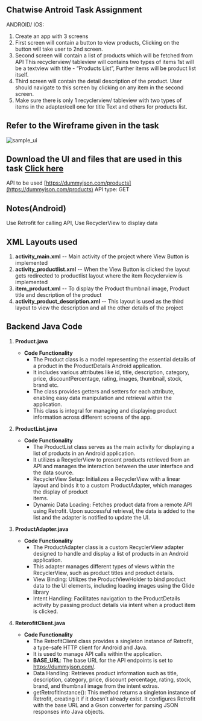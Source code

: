 ## Chatwise Antroid Task Assignment

ANDROID/ IOS:
1) Create an app with 3 screens 
2) First screen will contain a button to view products, Clicking on the button will take user to 2nd screen. 
3) Second screen will contain a list of products which will be fetched from API This recyclerview/ tableview will contains two types of items 1st will be a textview with title - “Products List”,
   Further items will be product list itself.
4) Third screen will contain the detail description of the product. User should navigate to this screen by clicking on any item in the second screen.
5) Make sure there is only 1 recyclerview/ tableview with two types of items in the adapter/cell one for title Text and others for products list. 

## Refer to the Wireframe given in the task
![sample_ui](https://github.com/user-attachments/assets/8df5efbc-0739-4fd7-ba1a-4f0cea4ca431)

## Download the UI and files that are used in this task [Click here](https://drive.google.com/drive/folders/1aGS8Pa6D1tZ3p530wujpPtO6IYDv4By0?usp=drive_link)

API to be used [https://dummyjson.com/products](https://dummyjson.com/products)
API type: GET 

## Notes(Android) 
Use Retrofit for calling API, Use RecyclerView to display data 

## XML Layouts used
1) **activity_main.xml** -- Main activity of the project where  View Button is implemented
2) **activity_productlist.xml** -- When the View Button is clicked the layout gets redirected to productlist layout where the item Recyclerview is implemented
3) **item_product.xml** -- To display the Product thumbnail image, Product title and description of the product
4) **activity_product_description.xml** -- This layout is used as the third layout to view the description and all the other details of the project

## Backend Java Code
1) **Product.java**
      - **Code Functionality**
           - The Product class is a model representing the essential details of a product in the ProductDetails Android application.
           - It includes various attributes like  id, title, description, category, price, discountPercentage, rating, images, thumbnail, stock, brand etc.
           - The class provides getters and setters for each attribute, enabling easy data manipulation and retrieval within the application.
           - This class is integral for managing and displaying product information across different screens of the app.

2) **ProductList.java**
      - **Code Functionality**
           - The ProductList class serves as the main activity for displaying a list of products in an Android application.
           - It utilizes a RecyclerView to present products retrieved from an API and manages the interaction between the user interface and the data source.
           - RecyclerView Setup: Initializes a RecyclerView with a linear layout and binds it to a custom ProductAdapter, which manages the display of product    
             items.
           - Dynamic Data Loading: Fetches product data from a remote API using Retrofit. Upon successful retrieval, the data is added to the list and the adapter               is notified to update the UI.

3) **ProductAdapter.java**
      - **Code Functionality**
           - The ProductAdapter class is a custom RecyclerView adapter designed to handle and display a list of products in an Android application.
           - This adapter manages different types of views within the RecyclerView, such as product titles and product details.
           - View Binding: Utilizes the ProductViewHolder to bind product data to the UI elements, including loading images using the Glide library
           - Intent Handling: Facilitates navigation to the ProductDetails activity by passing product details via intent when a product item is clicked.

4) **ReterofitClient.java**
      - **Code Functionality**
           - The RetrofitClient class provides a singleton instance of Retrofit, a type-safe HTTP client for Android and Java.
           - It is used to manage API calls within the application.
           - **BASE_URL**: The base URL for the API endpoints is set to https://dummyjson.com/.
           - Data Handling: Retrieves product information such as title, description, category, price, discount percentage, rating, stock, brand, and thumbnail                  image from the intent extras.
           - getRetrofitInstance(): This method returns a singleton instance of Retrofit, creating it if it doesn’t already exist.
             It configures Retrofit with the base URL and a Gson converter for parsing JSON responses into Java objects.
   
           
   
   
   
   
